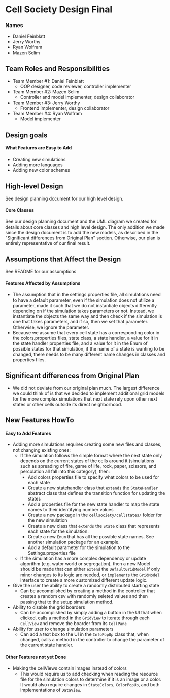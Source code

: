 # Cell Society Design Final
### Names
- Daniel Feinblatt
- Jerry Worthy
- Ryan Wolfram
- Mazen Selim

## Team Roles and Responsibilities
 * Team Member #1: Daniel Feinblatt
	 * OOP designer, code reviewer, controller implementer
 * Team Member #2: Mazen Selim
	 * Controller and model implementer, design collaborator
 * Team Member #3: Jerry Worthy
	 * Frontend implementer, design collaborator
 * Team Member #4: Ryan Wolfram
	 * Model implementer


## Design goals


#### What Features are Easy to Add
- Creating new simulations
- Adding more languages
- Adding new color schemes

## High-level Design
See design planning document for our high level design.

#### Core Classes
See our design planning document and the UML diagram we created for details about core classes and high level design. The only addition we made since the design document is to add the new models, as described in the "Significant differences from Original Plan" section. Otherwise, our plan is entirely representative of our final result.

## Assumptions that Affect the Design
See README for our assumptions
#### Features Affected by Assumptions
- The assumption that in the settings.properties file, all simulations need to have a default parameter, even if the simulation does not utilize a parameter, made it such that we do not instantiate objects differently depending on if the simulation takes parameters or not. Instead, we instantiate the objects the same way and then check if the simulation is one that takes parameters, and if so, then we set that parameter. Otherwise, we ignore the parameter.
- Because we assume that every cell state has a corresponding color in the colors.properties files, state class, a state handler, a value for it in the state handler properties file, and a value for it in the Enum of possible states for that simulation, if the name of a state is wanting to be changed, there needs to be many different name changes in classes and properties files.

## Significant differences from Original Plan
- We did not deviate from our original plan much. The largest difference we could think of is that we decided to implement additional grid models for the more complex simulations that next state rely upon other next states or other cells outside its direct neighborhood.

## New Features HowTo

#### Easy to Add Features
- Adding more simulations requires creating some new files and classes, not changing existing ones:
	- If the simulation follows the simple format where the next state only depends on the current states of the cells around it (simulations such as spreading of fire, game of life, rock, paper, scissors, and percolation all fall into this category), then:
		- Add colors properties file to specify what colors to be used for each state
		- Create a new statehandler class that `extends` the `StateHandler` abstract class that defines the transition function for updating the states
		- Add a properties file for the new state handler to map the state names to their identifying number values
		- Create a new package in the `cellsociety/cellstates/` folder for the new simulation
		- Create a new class that `extends` the `State` class that represents each state for the simulation.
		- Create a new `Enum` that has all the possible state names. See another simulation package for an example.
		- Add a default parameter for the simulation to the Settings.properties file
	- If the simulation has a more complex dependency or update algorithm (e.g. wator world or segregation), then a new Model should be made that can either `extend` the `DefaultGridModel` if only minor changes to its logic are needed, or `implements` the `GridModel` interface to create a more customized different update logic.
- Give the user the ability to create a randomly distributed starting state
	- Can be accomplished by creating a method in the controller that creates a random csv with randomly seleted values and then passing that to the setup simulation method.
- Ability to disable the grid boarders
	- Can be accomplished by simply adding a button in the UI that when clicked, calls a method in the `GridView` to iterate through each `CellView` and remove the boarder from its `CellPane`
- Ability for user to change simulation parameters
	- Can add a text box to the UI in the `InfoPopUp` class that, when changed, calls a method in the controller to change the parameter of the current state handler.

#### Other Features not yet Done
- Making the cellViews contain images instead of colors
	- This would require us to add checking when reading the resource file for the simulation colors to determine if it is an image or a color. It would also require changes in `StateColors`, `ColorPopUp`, and both implementations of `DataView`. 
